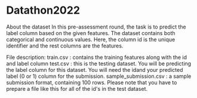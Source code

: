 # Datathon2022

About the dataset
In this pre-assessment round, the task is to predict the label column based on the given features. The dataset contains both categorical and continuous values. Here, the column id is the unique identifier and the rest columns are the features.

File description:
train.csv : contains the training features along with the id and label column
test.csv : this is the testing dataset. You will be predicting the label column for this dataset. You will need the idand your predicted label (0 or 1) column for the submission.
sample_submission.csv : a sample submission format, containing 100 rows.
Please note that you have to prepare a file like this for all of the id's in the test dataset.
